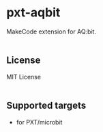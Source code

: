 # pxt-aqbit
MakeCode extension for AQ:bit.
<br/>
<br/>
## License
MIT License
<br/>
<br/>
## Supported targets

* for PXT/microbit

